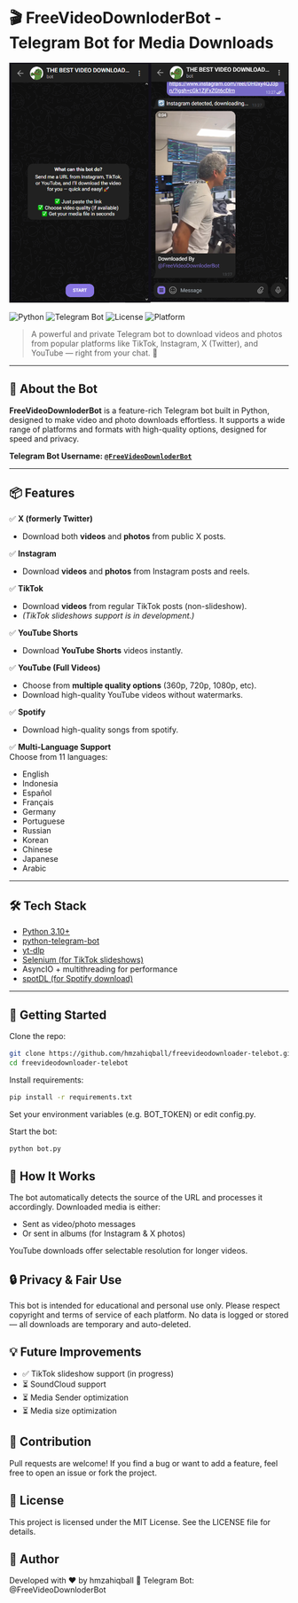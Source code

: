 # 🎬 FreeVideoDownloderBot - Telegram Bot for Media Downloads

![Screenshot](screenshot.png)

![Python](https://img.shields.io/badge/Python-3.10%2B-blue)
![Telegram Bot](https://img.shields.io/badge/Telegram-Bot-blueviolet)
![License](https://img.shields.io/github/license/yourusername/FreeVideoDownloderBot)
![Platform](https://img.shields.io/badge/Platform-Telegram-informational)

> A powerful and private Telegram bot to download videos and photos from popular platforms like TikTok, Instagram, X (Twitter), and YouTube — right from your chat. 🚀

---

## 🤖 About the Bot

**FreeVideoDownloderBot** is a feature-rich Telegram bot built in Python, designed to make video and photo downloads effortless. It supports a wide range of platforms and formats with high-quality options, designed for speed and privacy.

**Telegram Bot Username: [`@FreeVideoDownloderBot`](https://t.me/FreeVideoDownloderBot)**

---

## 📦 Features

✅ **X (formerly Twitter)**  
- Download both **videos** and **photos** from public X posts.

✅ **Instagram**  
- Download **videos** and **photos** from Instagram posts and reels.

✅ **TikTok**  
- Download **videos** from regular TikTok posts (non-slideshow).  
- *(TikTok slideshows support is in development.)*

✅ **YouTube Shorts**  
- Download **YouTube Shorts** videos instantly.

✅ **YouTube (Full Videos)**  
- Choose from **multiple quality options** (360p, 720p, 1080p, etc).  
- Download high-quality YouTube videos without watermarks.

✅ **Spotify**   
- Download high-quality songs from spotify.

✅ **Multi-Language Support**  
Choose from 11 languages:  
- English
- Indonesia
- Español
- Français
- Germany
- Portuguese
- Russian
- Korean
- Chinese
- Japanese
- Arabic
---

## 🛠 Tech Stack

- [Python 3.10+](https://www.python.org/)
- [python-telegram-bot](https://github.com/python-telegram-bot/python-telegram-bot)
- [yt-dlp](https://github.com/yt-dlp/yt-dlp)
- [Selenium (for TikTok slideshows)](https://www.selenium.dev/)
- AsyncIO + multithreading for performance
- [spotDL (for Spotify download)](https://github.com/spotDL/spotify-downloader/)

---

## 🚀 Getting Started

Clone the repo:

```bash
git clone https://github.com/hmzahiqball/freevideodownloader-telebot.git
cd freevideodownloader-telebot
```

Install requirements:
```bash
pip install -r requirements.txt
```

Set your environment variables (e.g. BOT_TOKEN) or edit config.py.

Start the bot:
```bash
python bot.py
```

## 🧠 How It Works
The bot automatically detects the source of the URL and processes it accordingly. Downloaded media is either:

- Sent as video/photo messages
- Or sent in albums (for Instagram & X photos)

YouTube downloads offer selectable resolution for longer videos.

## 🔒 Privacy & Fair Use
This bot is intended for educational and personal use only. Please respect copyright and terms of service of each platform.
No data is logged or stored — all downloads are temporary and auto-deleted.

## 💡 Future Improvements
- ✅ TikTok slideshow support (in progress)
- ⏳ SoundCloud support
- ⏳ Media Sender optimization
- ⏳ Media size optimization

## 🙌 Contribution
Pull requests are welcome! If you find a bug or want to add a feature, feel free to open an issue or fork the project.

## 📄 License
This project is licensed under the MIT License. See the LICENSE file for details.

## 👤 Author
Developed with ❤️ by hmzahiqball
🔗 Telegram Bot: @FreeVideoDownloderBot
